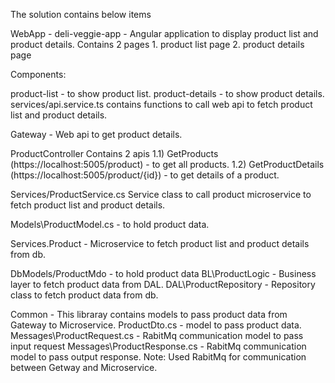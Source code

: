 The solution contains below items

WebApp - deli-veggie-app - Angular application to display product list and product details. Contains 2 pages 1. product list page 2. product details page

Components:

product-list - to show product list.
product-details - to show product details.
services/api.service.ts contains functions to call web api to fetch product list and product details.

Gateway - Web api to get product details.

ProductController Contains 2 apis 1.1) GetProducts (https://localhost:5005/product) - to get all products. 1.2) GetProductDetails (https://localhost:5005/product/{id}) - to get details of a product.

Services/ProductService.cs Service class to call product microservice to fetch product list and product details.

Models\ProductModel.cs - to hold product data.

Services.Product - Microservice to fetch product list and product details from db.

DbModels/ProductMdo - to hold product data
BL\ProductLogic - Business layer to fetch product data from DAL.
DAL\ProductRepository - Repository class to fetch product data from db.

Common - This libraray contains models to pass product data from Gateway to Microservice.
ProductDto.cs - model to pass product data.
Messages\ProductRequest.cs - RabitMq communication model to pass input request
Messages\ProductResponse.cs - RabitMq communication model to pass output response.
Note: Used RabitMq for communication between Getway and Microservice.
